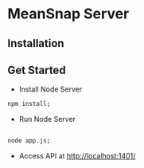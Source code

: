 MeanSnap Server
===============
Installation
-----------------

## Get Started

* Install Node Server

```bash
npm install;
```

* Run Node Server

```bash

node app.js;

```
* Access API at  [http://localhost:1401/][1]

 [1]: http://localhost:1401
 